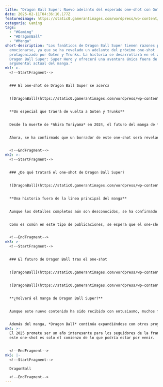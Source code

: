 ```yaml
---
title: "Dragon Ball Super: Nuevo adelanto del esperado one-shot con Goten y Trunks"
date: 2025-02-11T04:36:10.177Z
featuredimage: https://static0.gamerantimages.com/wordpress/wp-content/uploads/2025/02/dragon-ball-super-draft-6.png?q=70&fit=crop&w=1140&h=&dpr=1
categoria: Gaming
tags:
  - "#Gaming"
  - "#DragonBall"
  - "#Manga"
short-description: "Los fanáticos de Dragon Ball Super tienen razones para
  emocionarse, ya que se ha revelado un adelanto del próximo one-shot
  protagonizado por Goten y Trunks. La historia se desarrollará en el arco de
  Dragon Ball Super: Super Hero y ofrecerá una aventura única fuera de la línea
  argumental actual del manga."
mk1: >-
  <!--StartFragment-->


  ### El one-shot de Dragon Ball Super se acerca


  ![DragonBall](https://static0.gamerantimages.com/wordpress/wp-content/uploads/2024/12/one-piece-jump-festa-2025_-what-to-expect-1.jpeg?q=49&fit=crop&w=825&dpr=2 "DragonBall")


  **Un especial que traerá de vuelta a Goten y Trunks**


  Desde la muerte de *Akira Toriyama* en 2024, el futuro del manga de *Dragon Ball Super* ha sido incierto, con la historia en pausa desde marzo del año pasado. Sin embargo, durante *Jump Festa 2025*, los fans recibieron una noticia emocionante: el lanzamiento de un **one-shot especial** de *Dragon Ball Super*, el cual se estrenará el **20 de febrero de 2025**.


  Ahora, se ha confirmado que un borrador de este one-shot será revelado el **13 de febrero de 2025**, lo que permitirá a los fanáticos obtener un primer vistazo a lo que esta historia traerá consigo.


  <!--EndFragment-->
mk2: >-
  <!--StartFragment-->


  ### ¿De qué tratará el one-shot de Dragon Ball Super?


  ![DragonBall](https://static0.gamerantimages.com/wordpress/wp-content/uploads/2025/01/super-saiyan-goku-dragon-ball-daima-episode-15.jpg?q=49&fit=crop&w=825&dpr=2 "DragonBall")


  **Una historia fuera de la línea principal del manga**


  Aunque los detalles completos aún son desconocidos, se ha confirmado que el one-shot estará centrado en *Goten y Trunks*, dos personajes muy queridos por los fans. La historia se ubicará en el contexto del arco de *Dragon Ball Super: Super Hero*, pero no tendrá relación con la trama principal en la que se detuvo el manga antes de su pausa.


  Como es común en este tipo de publicaciones, se espera que el one-shot tenga una duración mayor a la de un capítulo estándar, ofreciendo a los lectores una historia más extensa y detallada.


  <!--EndFragment-->
mk3: >-
  <!--StartFragment-->


  ### El futuro de Dragon Ball tras el one-shot


  ![DragonBall](https://static0.gamerantimages.com/wordpress/wp-content/uploads/2024/11/trunks.jpg?q=49&fit=crop&w=750&h=422&dpr=2 "DragonBall")


  ![DragonBall](https://static0.gamerantimages.com/wordpress/wp-content/uploads/2024/10/file-7.jpg?q=49&fit=crop&w=750&h=422&dpr=2 "DragonBall")


  **¿Volverá el manga de Dragon Ball Super?**


  Aunque este nuevo contenido ha sido recibido con entusiasmo, muchos fanáticos siguen esperando noticias sobre la reanudación del manga de *Dragon Ball Super*. Por ahora, no hay información oficial sobre su regreso, especialmente tras la ausencia de Toriyama, pero la franquicia sigue más viva que nunca.


  Además del manga, *Dragon Ball* continúa expandiéndose con otros proyectos animados. Entre ellos, *Dragon Ball Daima*, cuya primera temporada aún está en emisión, y la posibilidad de futuras películas o una nueva entrega animada de *Dragon Ball Super*.
mk4: >-
  El 2025 promete ser un año interesante para los seguidores de la franquicia, y
  este one-shot es solo el comienzo de lo que podría estar por venir.


  <!--EndFragment-->
mk5: |-
  <!--StartFragment-->

  DragonBall

  <!--EndFragment-->
---
```


